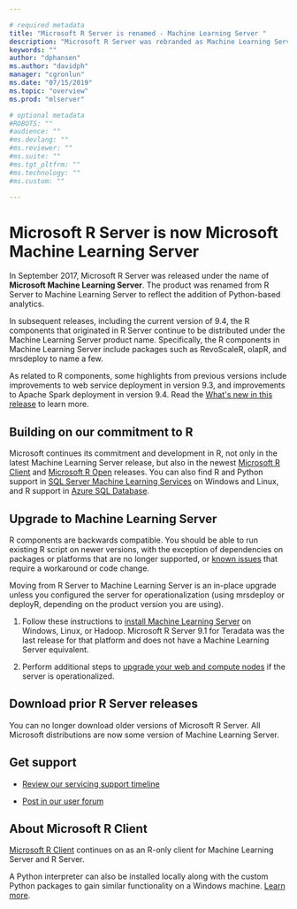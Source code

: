 ```yaml
---

# required metadata
title: "Microsoft R Server is renamed - Machine Learning Server "
description: "Microsoft R Server was rebranded as Machine Learning Server in Sept. 2017."
keywords: ""
author: "dphansen"
ms.author: "davidph"
manager: "cgronlun"
ms.date: "07/15/2019"
ms.topic: "overview"
ms.prod: "mlserver"

# optional metadata
#ROBOTS: ""
#audience: ""
#ms.devlang: ""
#ms.reviewer: ""
#ms.suite: ""
#ms.tgt_pltfrm: ""
#ms.technology: ""
#ms.custom: ""

---
```


# Microsoft R Server is now Microsoft Machine Learning Server

In September 2017, Microsoft R Server was released under the name of **Microsoft Machine Learning Server**. The product was renamed from R Server to Machine Learning Server to reflect the addition of Python-based analytics.

In subsequent releases, including the current version of 9.4, the R components that originated in R Server continue to be  distributed under the Machine Learning Server product name. Specifically, the R components in Machine Learning Server include packages such as RevoScaleR, olapR, and mrsdeploy to name a few.

As related to R components, some highlights from previous versions include improvements to web service deployment in version 9.3, and improvements to Apache Spark deployment in version 9.4. Read the [What's new in this release](whats-new-in-machine-learning-server.md) to learn more.

## Building on our commitment to R

Microsoft continues its commitment and development in R, not only in the latest Machine Learning Server release, but also in the newest [Microsoft R Client](r-client/what-is-microsoft-r-client.md) and [Microsoft R Open](https://mran.microsoft.com) releases. You can also find R and Python support in [SQL Server Machine Learning Services](https://docs.microsoft.com/sql/advanced-analytics/sql-server-machine-learning-services) on Windows and Linux, and R support in [Azure SQL Database](https://docs.microsoft.com/azure/sql-database/sql-database-machine-learning-services-overview).

## Upgrade to Machine Learning Server

R components are backwards compatible. You should be able to run existing R script on newer versions, with the exception of dependencies on packages or platforms that are no longer supported, or [known issues](resources-known-issues.md) that require a workaround or code change.

Moving from R Server to Machine Learning Server is an in-place upgrade unless you configured the server for operationalization (using mrsdeploy or deployR, depending on the product version you are using). 

1. Follow these instructions to [install Machine Learning Server](install/machine-learning-server-install.md) on Windows, Linux, or Hadoop. Microsoft R Server 9.1 for Teradata was the last release for that platform and does not have a Machine Learning Server equivalent. 

1. Perform additional steps to [upgrade your web and compute nodes](operationalize/configure-start-for-administrators.md#configure-server-for-operationalization) if the server is operationalized.

## Download prior R Server releases

You can no longer download older versions of Microsoft R Server. All Microsoft distributions are now some version of Machine Learning Server.

## Get support

+ [Review our servicing support timeline](resources-servicing-support.md)

+ [Post in our user forum](https://social.technet.microsoft.com/Forums/en-US/home?forum=MicrosoftR)  

## About Microsoft R Client

[Microsoft R Client](r-client/what-is-microsoft-r-client.md) continues on as an R-only client for Machine Learning Server and R Server. 

A Python interpreter can also be installed locally along with the custom Python packages to gain similar functionality on a Windows machine. [Learn more](install/python-libraries-interpreter.md).

